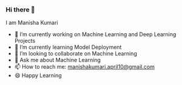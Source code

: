 ### Hi there 👋


I am Manisha Kumari 



- 🔭 I’m currently working on Machine Learning and Deep Learning Projects
- 🌱 I’m currently learning Model Deployment
- 👯 I’m looking to collaborate on Machine Learning
- 💬 Ask me about Machine Learning
- 📫 How to reach me: manishakumari.april10@gmail.com
- 😄 Happy Learning


